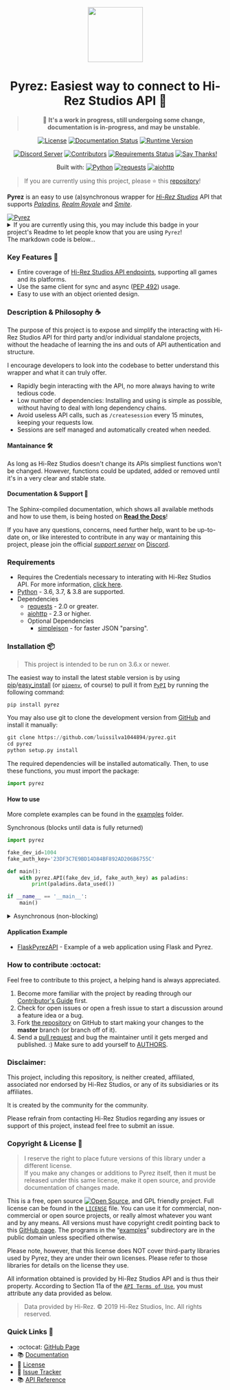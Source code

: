 <div  align="center">
<a href="https://github.com/luissilva1044894/Pyrez" title="Pyrez · Github repository" alt="Pyrez: Easiest way to connect to Hi-Rez Studios API!"><img src="https://raw.githubusercontent.com/luissilva1044894/Pyrez/gh-pages/assets/images/Pyrez.png" height="128" width="128"></a>

# Pyrez: Easiest way to connect to Hi-Rez Studios API :snake:

> :construction: **It's a work in progress, still undergoing some change, documentation is in-progress, and may be unstable.**

[![License][bagde-license]][license]
[![Documentation Status][bagde-documentation]][pyrez-documentation]
[![Runtime Version][bagde-runtime-version]][pyrez-pypi]

[![Discord Server][bagde-discord-server]][support-server-discord]
[![Contributors][bagde-contributors]](https://github.com/luissilva1044894/Pyrez/graphs/contributors "Contributors")
[![Requirements Status][bagde-requirements]](https://requires.io/github/luissilva1044894/Pyrez/requirements/?branch=master)
[![Say Thanks!][bagde-say-thanks]](https://saythanks.io/to/luissilva1044894 "Say Thanks!")

Built with: [![Python][badgde-python]][python-3-8]
[![requests][bagde-requests]](https://pypi.org/project/requests/2.22.0/ "requests 2.22")
[![aiohttp][bagde-aiohttp]](https://pypi.org/project/aiohttp/3.6.2/ "aiohttp 3.6.2")

</div>

> If you are currently using this project, please ⭐️ this [repository][github-repo]!

**Pyrez** is an easy to use (a)synchronous wrapper for [*Hi-Rez Studios*][hi-rez-studios] API that supports [*Paladins*][paladins-game], [*Realm Royale*][realm-royale] and [*Smite*][smite-game].

<a href="https://github.com/luissilva1044894/pyrez" title="Pyrez" target="_blank">
  <img alt="Pyrez" src="https://img.shields.io/badge/Using-Pyrez-00bb88.svg?logo=python&logoColor=white&logoWidth=20&style=plastic">
</a>
<details markdown="1">
<summary>If you are currently using this, you may include this badge in your project's Readme to let people know that you are using <code>Pyrez</code>!<br/>The markdown code is below...</summary>

```markdown hl_lines="7 12"
[![Pyrez](https://img.shields.io/badge/Using-Pyrez-00bb88.svg?logo=python&logoColor=white&logoWidth=20&style=plastic)](https://github.com/luissilva1044894/pyrez)
```

</details>

### Key Features :gem:
 * Entire coverage of [Hi-Rez Studios API endpoints][hi-rez-studios-developer-guide], supporting all games and its platforms.
 * Use the same client for sync and async ([PEP 492](https://www.python.org/dev/peps/pep-0492/)) usage.
 * Easy to use with an object oriented design.

### Description & Philosophy :coffee:
The purpose of this project is to expose and simplify the interacting with Hi-Rez Studios API for third party and/or individual standalone projects, without the headache of learning the ins and outs of API authentication and structure.

I encourage developers to look into the codebase to better understand this wrapper and what it can truly offer.

 * Rapidly begin interacting with the API, no more always having to write tedious code.
 * Low number of dependencies: Installing and using is simple as possible, without having to deal with long dependency chains.
 * Avoid useless API calls, such as `/createsession` every 15 minutes, keeping your requests low.
 * Sessions are self managed and automatically created when needed.

#### Mantainance 🛠
As long as Hi-Rez Studios doesn't change its APIs simpliest functions won't be changed. However, functions could be updated, added or removed until it's in a very clear and stable state.

#### Documentation & Support :book:
The Sphinx-compiled documentation, which shows all available methods and how to use them, is being hosted on [**Read the Docs**][pyrez-documentation]!

If you have any questions, concerns, need further help, want to be up-to-date on, or like interested to contribute in any way or mantaining this project, please join the official [*support server*][support-server-discord] on [Discord][discord].

### Requirements
 * Requires the Credentials necessary to interating with Hi-Rez Studios API. For more information, [click here](https://pyrez.readthedocs.io/en/latest/getting_started.html#registration "Form access to Hi-Rez Studios API").
 * [Python](https://www.python.org/) - 3.6, 3.7, & 3.8 are supported.
 * Dependencies
 	* [requests](https://github.com/psf/requests/ "Python HTTP Requests for Humans") - 2.0 or greater.
 	* [aiohttp](https://github.com/aio-libs/aiohttp/) - 2.3 or higher.
 	* Optional Dependencies
 	 	* [simplejson](https://github.com/simplejson/simplejson) - for faster JSON "parsing".

### Installation 📦
> This project is intended to be run on 3.6.x or newer.

The easiest way to install the latest stable version is by using [pip](http://www.pip-installer.org/en/latest/)/[easy_install](https://setuptools.readthedocs.io/en/latest/easy_install.html) (or [`pipenv`](https://docs.pipenv.org), of course) to pull it from [`PyPI`](https://pypi.org "Python's package manager") by running the following command:

```python 3.8.1
pip install pyrez
```

You may also use git to clone the development version from [GitHub][github-repo] and install it manually:

```python 3.8.1
git clone https://github.com/luissilva1044894/pyrez.git
cd pyrez
python setup.py install
```
The required dependencies will be installed automatically.
Then, to use these functions, you must import the package:

```python 3.8.1
import pyrez
```

#### How to use
More complete examples can be found in the [examples][examples-folder] folder.

Synchronous (blocks until data is fully returned)
```python 3.8.1
import pyrez

fake_dev_id=1004
fake_auth_key='23DF3C7E9BD14D84BF892AD206B6755C'

def main():
    with pyrez.API(fake_dev_id, fake_auth_key) as paladins:
        print(paladins.data_used())

if __name__ == '__main__':
	main()
```

<details markdown="1">
<summary>Asynchronous (non-blocking)</summary>
If your code uses <code>async</code> / <code>await</code>, use <code>async def</code>:

```python 3.8.1 hl_lines="7 12"
async def main(dev_id, auth_key):
   import pyrez
   async with pyrez.API.Async(dev_id, auth_key) as paladins:
      print(await paladins.data_used())

import asyncio

fake_dev_id=1004
fake_auth_key='23DF3C7E9BD14D84BF892AD206B6755C'

loop = asyncio.get_event_loop()
loop.run_until_complete(main(fake_dev_id, fake_auth_key))
```

</details>

#### Application Example

 * [FlaskPyrezAPI](https://github.com/luissilva1044894/FlaskPyrezAPI) - Example of a web application using Flask and Pyrez.

### How to contribute :octocat:

Feel free to contribute to this project, a helping hand is always appreciated.

 1. Become more familiar with the project by reading through our [Contributor's Guide](./.github/CONTRIBUTING.md) first.
 2. Check for open issues or open a fresh issue to start a discussion around a feature idea or a bug.
 3. Fork [the repository][github-repo] on GitHub to start making your changes to the **master** branch (or branch off of it).
 4. Send a [pull request](https://help.github.com/en/articles/creating-a-pull-request-from-a-fork) and bug the maintainer until it gets merged and published. :) Make sure to add yourself to [AUTHORS](./AUTHORS.md).

### Disclaimer:

This project, including this repository, is neither created, affiliated, associated nor endorsed by Hi-Rez Studios, or any of its subsidiaries or its affiliates.

It is created by the community for the community.

Please refrain from contacting Hi-Rez Studios regarding any issues or support of this project, instead feel free to submit an issue.

### Copyright & License 📝

> I reserve the right to place future versions of this library under a different license. <br/>If you make any changes or additions to Pyrez itself, then it must be released under this same license, make it open source, and provide documentation of changes made.

This is a free, open source [![Open Source][open-source-icon]][open-source-definition], and GPL friendly project. Full license can be found in the [`LICENSE`][license] file. You can use it for commercial, non-commercial or open source projects, or really almost whatever you want and by any means. All versions must have copyright credit pointing back to this [GitHub page][github-repo]. The programs in the “[examples][examples-folder]” subdirectory are in the public domain unless specified otherwise.

Please note, however, that this license does NOT cover third-party libraries used by Pyrez, they are under their own licenses. Please refer to those libraries for details on the license they use.

All information obtained is provided by Hi-Rez Studios API and is thus their property. According to Section 11a of the [`API Terms of Use`][api-terms-of-use], you must attribute any data provided as below.

> Data provided by Hi-Rez. © 2019 Hi-Rez Studios, Inc. All rights reserved.

### Quick Links :link:

 * :octocat: [GitHub Page][github-repo]
 * 📚 [Documentation][pyrez-documentation]
 * 📝 [License][license]
 * 🐞 [Issue Tracker](https://github.com/luissilva1044894/Pyrez/issues)
 * 📚 [API Reference][hi-rez-studios-developer-guide]

[api-terms-of-use]: https://www.hirezstudios.com/wp-content/themes/hi-rez-studios/pdf/api-terms-of-use-agreement.pdf "Hi-Rez Studios API · Terms of Use"
[bagde-aiohttp]: https://img.shields.io/badge/aiohttp-3.6.2-orange.svg?logo=pypi&logoColor=white&style=plastic
[bagde-contributors]: https://img.shields.io/github/contributors/luissilva1044894/Pyrez.svg?logo=github&logoWidth=15&style=plastic
[bagde-discord-server]: https://img.shields.io/discord/549020573846470659.svg?logo=discord&logoColor=white&logoWidth=15&style=plastic
[bagde-documentation]: https://img.shields.io/readthedocs/pyrez/latest.svg?logo=read-the-docs&logoColor=white&style=plastic
[bagde-license]: https://img.shields.io/pypi/l/pyrez.svg?logo=github&logoWidth=15&style=plastic
[badgde-python]: https://img.shields.io/badge/Python-3.8.1-orange.svg?logo=python&logoColor=white&style=plastic
[bagde-requests]: https://img.shields.io/badge/requests-2.22.0-orange.svg?logo=pypi&logoColor=white&style=plastic
[bagde-requirements]: https://requires.io/github/luissilva1044894/Pyrez/requirements.svg?branch=master
[bagde-runtime-version]: https://img.shields.io/pypi/pyversions/pyrez.svg?logo=python&logoColor=white&logoWidth=15&style=plastic
[bagde-say-thanks]: https://img.shields.io/badge/Say%20Thanks!-🦉-1EAEDB.svg
[discord]: https://discordapp.com/ "Discord App"
[examples-folder]: ./examples
[github-repo]: https://github.com/luissilva1044894/Pyrez "Pyrez · Github repository"
[hi-rez-studios]: https://www.hirezstudios.com "Hi-Rez Studios"
[hi-rez-studios-developer-guide]: https://hirez-api-docs.herokuapp.com "Hi-Rez Studios API · Developer Guide"
[license]: ./LICENSE "Pyrez · License"
[open-source-definition]: https://www.opensource.org "See http://www.opensource.org for the Open Source Definition"
[open-source-icon]: https://raw.githubusercontent.com/abhishekbanthia/Public-APIs/master/opensource.png
[paladins-game]: https://www.paladins.com "Paladins Game"
[pyrez-pypi]: https://pypi.org/project/pyrez "Pyrez · PyPI"
[pyrez-documentation]: https://pyrez.readthedocs.io/en/latest/ "Pyrez · Documentation"
[python-3]: https://docs.python.org/3/whatsnew/index.html "What’s New In Python 3.x · Changes in Python Behavior"
[python-3-8]: https://docs.python.org/3.8/whatsnew/changelog.html#python-3-8-1-final "Built and Tested on Python 3.8.1"
[realm-royale]: https://www.realmroyale.com "Realm Royale Game"
[smite-game]: https://www.smitegame.com "Smite Game"
[support-server-discord]: https://discord.gg/XkydRPS "Support Server · Discord"
